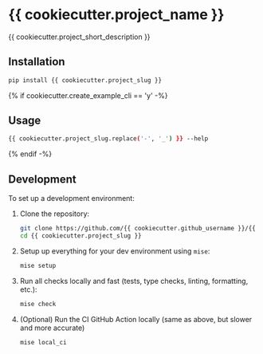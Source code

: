 # {{ cookiecutter.project_name }}

{{ cookiecutter.project_short_description }}

## Installation

```bash
pip install {{ cookiecutter.project_slug }}
```

{% if cookiecutter.create_example_cli == 'y' -%}
## Usage

```bash
{{ cookiecutter.project_slug.replace('-', '_') }} --help
```
{% endif -%}

## Development

To set up a development environment:

1. Clone the repository:
   ```bash
   git clone https://github.com/{{ cookiecutter.github_username }}/{{ cookiecutter.project_slug }}
   cd {{ cookiecutter.project_slug }}
   ```
2. Setup up everything for your dev environment using `mise`:
   ```bash
   mise setup
   ```
3. Run all checks locally and fast (tests, type checks, linting, formatting, etc.):
   ```bash
   mise check
   ```
4. (Optional) Run the CI GitHub Action locally (same as above, but slower and more accurate)
   ``` bash
   mise local_ci
   ```
